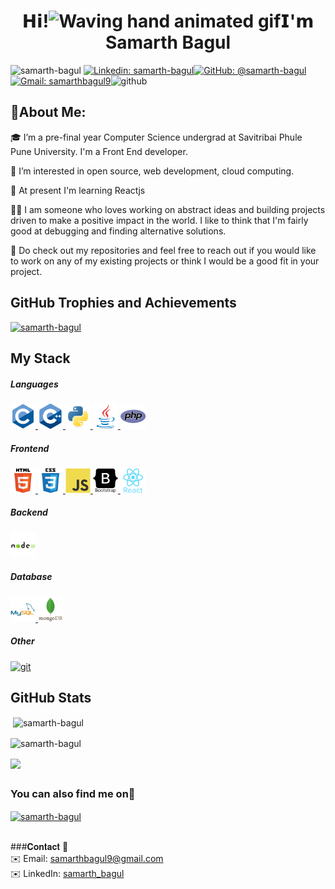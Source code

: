 
<h1 align="center"><a herf="https://www.linkedin.com/in/samarth_bagul/"> 𝗛𝗶!<img src="https://user-images.githubusercontent.com/79035081/208421932-fddfb58d-03e8-40ee-90f0-e6daa850186f.gif" 
         alt="Waving hand animated gif"
         height="45"
         width="45" />𝗜'𝗺 Samarth Bagul</h1>


<p align="centre"> <img src="https://komarev.com/ghpvc/?username=samarth-bagul&label=Profile%20views&color=FF00FF&style=flat" alt="samarth-bagul" /> <a href="https://www.linkedin.com/in/samarth-bagul/"><img src="https://img.shields.io/badge/Samarth%20Bagul-blue?style=flat-square&amp;logo=Linkedin&amp;logoColor=white&amp;link=https://www.linkedin.com/in/samarth-bagul/" alt="Linkedin: samarth-bagul"></a><a href="https://github.com/samarth-bagul"><img src="https://img.shields.io/github/followers/samarth-bagul?label=follow&amp;style=social" alt="GitHub: @samarth-bagul"></a><a href="mailto:samarthbagul9@gmail.com"><img src="https://img.shields.io/badge/Gmail-samarthbagul9-red" alt="Gmail: samarthbagul9"></a><img src="https://user-images.githubusercontent.com/3369400/133268513-5bfe2f93-4402-42c9-a403-81c9e86934b6.jpeg" alt="github" class="center"> 




  ## 💫About Me:
🎓 I’m a pre-final year Computer Science undergrad at Savitribai Phule Pune University. I'm a Front End developer.

📘 I’m interested in open source, web development, cloud computing.

🌱 At present I'm learning Reactjs

👨‍💻 I am someone who loves working on abstract ideas and building projects driven to make a positive impact in the world. I like to think that I'm fairly good at debugging and finding alternative solutions.

🤝 Do check out my repositories and feel free to reach out if you would like to work on any of my existing projects or think I would be a good fit in your project.
  

## GitHub Trophies and Achievements

<p align="centre"> <a href="https://github.com/ryo-ma/github-profile-trophy"><img src="https://github-profile-trophy.vercel.app/?username=samarth-bagul" alt="samarth-bagul" /></a>


 </p>

## My Stack

<h5 align="left">Languages</h5>


  <a href="https://www.cprogramming.com/" target="_blank" rel="noreferrer"> <img src="https://raw.githubusercontent.com/devicons/devicon/master/icons/c/c-original.svg" alt="c" width="40" height="40"/> </a> <a href="https://www.w3schools.com/cpp/" target="_blank" rel="noreferrer"> <img src="https://raw.githubusercontent.com/devicons/devicon/master/icons/cplusplus/cplusplus-original.svg" alt="cplusplus" width="40" height="40"/> </a> <a href="https://www.python.org" target="_blank" rel="noreferrer"> <img src="https://raw.githubusercontent.com/devicons/devicon/master/icons/python/python-original.svg" alt="python" width="40" height="40"/> </a> <a href="https://www.java.com" target="_blank" rel="noreferrer"> <img src="https://raw.githubusercontent.com/devicons/devicon/master/icons/java/java-original.svg" alt="java" width="40" height="40"/> </a> <a href="https://www.php.net" target="_blank" rel="noreferrer"> <img src="https://raw.githubusercontent.com/devicons/devicon/master/icons/php/php-original.svg" alt="php" width="40" height="40"/> </a> 



<h5 align="left">Frontend</h5>


<a href="https://www.w3.org/html/" target="_blank" rel="noreferrer"> <img src="https://raw.githubusercontent.com/devicons/devicon/master/icons/html5/html5-original-wordmark.svg" alt="html5" width="40" height="40"/> </a> <a href="https://www.w3schools.com/css/" target="_blank" rel="noreferrer"> <img src="https://raw.githubusercontent.com/devicons/devicon/master/icons/css3/css3-original-wordmark.svg" alt="css3" width="40" height="40"/> </a> <a href="https://developer.mozilla.org/en-US/docs/Web/JavaScript" target="_blank" rel="noreferrer"> <img src="https://raw.githubusercontent.com/devicons/devicon/master/icons/javascript/javascript-original.svg" alt="javascript" width="40" height="40"/> </a> <a href="https://getbootstrap.com" target="_blank" rel="noreferrer"> <img src="https://raw.githubusercontent.com/devicons/devicon/master/icons/bootstrap/bootstrap-plain-wordmark.svg" alt="bootstrap" width="40" height="40"/> </a> <a href="https://reactjs.org/" target="_blank" rel="noreferrer"> <img src="https://raw.githubusercontent.com/devicons/devicon/master/icons/react/react-original-wordmark.svg" alt="react" width="40" height="40"/> </a> 



<h5 align="left">Backend</h5>


 <a href="https://nodejs.org" target="_blank" rel="noreferrer"> <img src="https://raw.githubusercontent.com/devicons/devicon/master/icons/nodejs/nodejs-original-wordmark.svg" alt="nodejs" width="40" height="40"/> </a> 


<h5 align="left">Database</h5>


 <a href="https://www.mysql.com/" target="_blank" rel="noreferrer"> <img src="https://raw.githubusercontent.com/devicons/devicon/master/icons/mysql/mysql-original-wordmark.svg" alt="mysql" width="40" height="40"/> </a> <a href="https://www.mongodb.com/" target="_blank" rel="noreferrer"> <img src="https://raw.githubusercontent.com/devicons/devicon/master/icons/mongodb/mongodb-original-wordmark.svg" alt="mongodb" width="40" height="40"/> </a> 



<h5 align="left">Other</h5>
 
 <a href="https://git-scm.com/" target="_blank" rel="noreferrer"> <img src="https://www.vectorlogo.zone/logos/git-scm/git-scm-icon.svg" alt="git" width="40" height="40"/> </a>



 </p>
 
 ## GitHub Stats

<p>&nbsp;<img align="center" src="https://github-readme-stats.vercel.app/api?username=samarth-bagul&show_icons=true&locale=en" alt="samarth-bagul" /></p>

<p><img align="center" src="https://github-readme-streak-stats.herokuapp.com/?user=samarth-bagul&" alt="samarth-bagul" /></p>

<p><img align="center" src="https://github-readme-stats.vercel.app/api/top-langs/?username=samarth-bagul&" /></p>


## <h3 align="left">You can also find me on🚀</h3>
<p align="left">
<a href="https://linkedin.com/in/samarth-bagul" target="blank"><img align="center" src="https://raw.githubusercontent.com/rahuldkjain/github-profile-readme-generator/master/src/images/icons/Social/linked-in-alt.svg" alt="samarth-bagul" height="30" width="40" /></a>



</p>

<br>
###𝐂𝐨𝐧𝐭𝐚𝐜𝐭 🚩<br>
✉️ Email: <a href="mailto:samarthbagul9@gmail.com">samarthbagul9@gmail.com</a>
<br>
✉️ LinkedIn: <a href="https://www.linkedin.com/in/samarth-bagul/">samarth_bagul</a>





